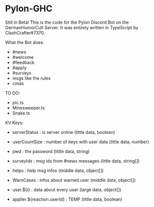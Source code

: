 # Pylon-GHC
Still in Beta!
This is the code for the Pylon Discord Bot on the GermanHumorCult Server.
It was entirely written in TypeScript by ClashCrafter#7370.

What the Bot does:
- #news
- #welcome
- #feedback
- #apply
- #surveys
- msgs like the rules
- cmds

TO DO:
- pic.ts
- Minesweeper.ts
- Snake.ts 

KV Keys:
- serverStatus : is server online (little data, boolean)
- userCountSize : number of keys with user data (little data, number)
- pwd : the password (little data, string)
- surveyIds : msg ids from #news messages (little data, string[])
- helps : help msg infos (middle data, object[])
- WarnCases : infos about warned user (middle data, object[])
- user.${i} : data about every user (large data, object[])

- applier.${reaction.userId} : TEMP (little data, boolean)
